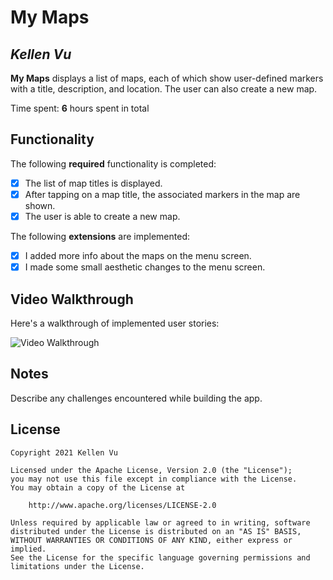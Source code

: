 # My Maps 

## *Kellen Vu*

**My Maps** displays a list of maps, each of which show user-defined markers with a title, description, and location. The user can also create a new map. 

Time spent: **6** hours spent in total

## Functionality 

The following **required** functionality is completed:

* [X] The list of map titles is displayed.
* [X] After tapping on a map title, the associated markers in the map are shown.
* [X] The user is able to create a new map.

The following **extensions** are implemented:

* [X] I added more info about the maps on the menu screen.
* [X] I made some small aesthetic changes to the menu screen.

## Video Walkthrough

Here's a walkthrough of implemented user stories:

<img src='https://s9.gifyu.com/images/ezgif-6-cca6fa31865e.gif' title='Video Walkthrough' width='' alt='Video Walkthrough' />

## Notes

Describe any challenges encountered while building the app.

## License

    Copyright 2021 Kellen Vu

    Licensed under the Apache License, Version 2.0 (the "License");
    you may not use this file except in compliance with the License.
    You may obtain a copy of the License at

        http://www.apache.org/licenses/LICENSE-2.0

    Unless required by applicable law or agreed to in writing, software
    distributed under the License is distributed on an "AS IS" BASIS,
    WITHOUT WARRANTIES OR CONDITIONS OF ANY KIND, either express or implied.
    See the License for the specific language governing permissions and
    limitations under the License.
